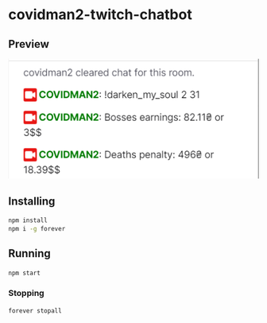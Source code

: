 # covidman2-twitch-chatbot

## Preview
![preview image containing twitch usage sample](https://github.com/mkloouo/covidman2-twitch-chatbot/blob/master/res/preview.png?raw=true)

## Installing
```bash
npm install
npm i -g forever
```

## Running
```bash
npm start
```

### Stopping
```bash
forever stopall
```